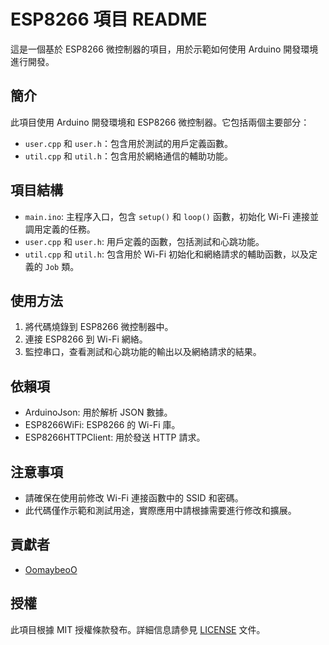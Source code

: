 # ESP8266 項目 README

這是一個基於 ESP8266 微控制器的項目，用於示範如何使用 Arduino 開發環境進行開發。

## 簡介

此項目使用 Arduino 開發環境和 ESP8266 微控制器。它包括兩個主要部分：

- `user.cpp` 和 `user.h`：包含用於測試的用戶定義函數。
- `util.cpp` 和 `util.h`：包含用於網絡通信的輔助功能。

## 項目結構

- `main.ino`: 主程序入口，包含 `setup()` 和 `loop()` 函數，初始化 Wi-Fi 連接並調用定義的任務。
- `user.cpp` 和 `user.h`: 用戶定義的函數，包括測試和心跳功能。
- `util.cpp` 和 `util.h`: 包含用於 Wi-Fi 初始化和網絡請求的輔助函數，以及定義的 `Job` 類。

## 使用方法

1. 將代碼燒錄到 ESP8266 微控制器中。
2. 連接 ESP8266 到 Wi-Fi 網絡。
3. 監控串口，查看測試和心跳功能的輸出以及網絡請求的結果。

## 依賴項

- ArduinoJson: 用於解析 JSON 數據。
- ESP8266WiFi: ESP8266 的 Wi-Fi 庫。
- ESP8266HTTPClient: 用於發送 HTTP 請求。

## 注意事項

- 請確保在使用前修改 Wi-Fi 連接函數中的 SSID 和密碼。
- 此代碼僅作示範和測試用途，實際應用中請根據需要進行修改和擴展。

## 貢獻者

- [OomaybeoO](https://github.com/fainstar)

## 授權

此項目根據 MIT 授權條款發布。詳細信息請參見 [LICENSE](LICENSE) 文件。

